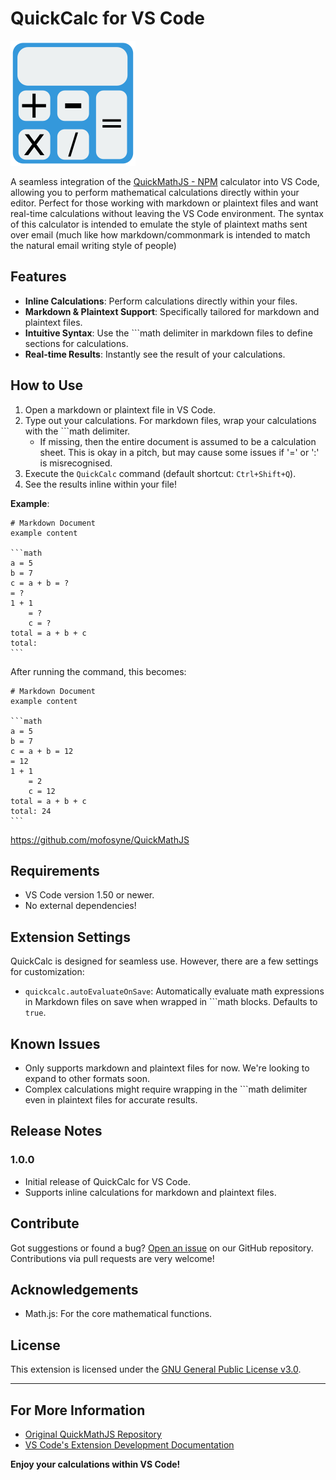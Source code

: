 # QuickCalc for VS Code

![Extension Logo](images/logo.png)

A seamless integration of the [QuickMathJS - NPM](https://www.npmjs.com/package/quickmathjs?activeTab=readme) calculator into VS Code, allowing you to perform mathematical calculations directly within your editor. Perfect for those working with markdown or plaintext files and want real-time calculations without leaving the VS Code environment. The syntax of this calculator is intended to emulate the style of plaintext maths sent over email (much like how markdown/commonmark is intended to match the natural email writing style of people)

## Features

- **Inline Calculations**: Perform calculations directly within your files.
- **Markdown & Plaintext Support**: Specifically tailored for markdown and plaintext files.
- **Intuitive Syntax**: Use the ```math delimiter in markdown files to define sections for calculations.
- **Real-time Results**: Instantly see the result of your calculations.

## How to Use

1. Open a markdown or plaintext file in VS Code.
2. Type out your calculations. For markdown files, wrap your calculations with the ```math delimiter.
    - If missing, then the entire document is assumed to be a calculation sheet. This is okay in a pitch, but may cause some issues if '=' or ':' is misrecognised.
3. Execute the `QuickCalc` command (default shortcut: `Ctrl+Shift+Q`).
4. See the results inline within your file!

**Example**:

    # Markdown Document
    example content

    ```math
    a = 5
    b = 7
    c = a + b = ?
    = ?
    1 + 1
        = ?
        c = ?
    total = a + b + c
    total:
    ```

After running the command, this becomes:

    # Markdown Document
    example content

    ```math
    a = 5
    b = 7
    c = a + b = 12
    = 12
    1 + 1
        = 2
        c = 12
    total = a + b + c
    total: 24
    ```

https://github.com/mofosyne/QuickMathJS

## Requirements

- VS Code version 1.50 or newer.
- No external dependencies!

## Extension Settings

QuickCalc is designed for seamless use. However, there are a few settings for customization:

- `quickcalc.autoEvaluateOnSave`: Automatically evaluate math expressions in Markdown files on save when wrapped in \`\`\`math blocks. Defaults to `true`.

## Known Issues

- Only supports markdown and plaintext files for now. We're looking to expand to other formats soon.
- Complex calculations might require wrapping in the ```math delimiter even in plaintext files for accurate results.

## Release Notes

### 1.0.0

- Initial release of QuickCalc for VS Code.
- Supports inline calculations for markdown and plaintext files.

## Contribute

Got suggestions or found a bug? [Open an issue](https://github.com/mofosyne/vscode-quickcalc/issues) on our GitHub repository. Contributions via pull requests are very welcome!

## Acknowledgements

- Math.js: For the core mathematical functions.

## License

This extension is licensed under the [GNU General Public License v3.0](https://github.com/mofosyne/vscode-quickcalc/blob/main/LICENSE).

---

## For More Information

- [Original QuickMathJS Repository](https://github.com/mofosyne/QuickMathJS)
- [VS Code's Extension Development Documentation](https://code.visualstudio.com/api)

**Enjoy your calculations within VS Code!**
